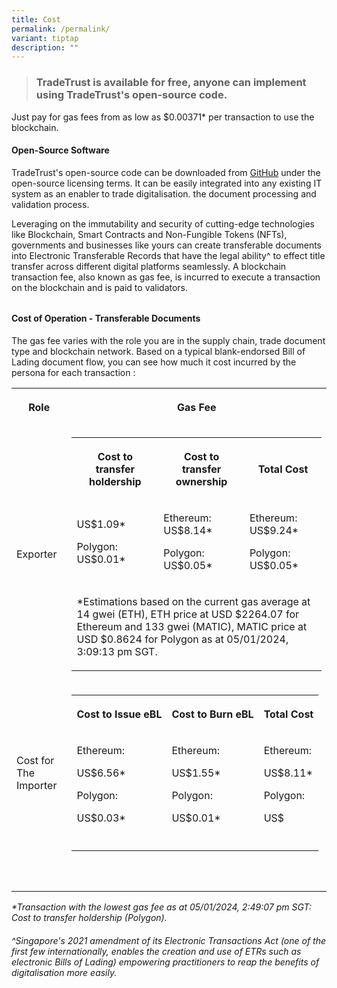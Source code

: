 ```yaml
---
title: Cost
permalink: /permalink/
variant: tiptap
description: ""
---
```

<blockquote><h3>TradeTrust is available for free, anyone can implement using TradeTrust's open-source code.</h3></blockquote><p></p><p>Just pay for gas fees from as low as $0.00371* per transaction to use the blockchain.</p><p></p><h4><strong>Open-Source Software</strong></h4><p>TradeTrust's open-source code can be downloaded from <a href="https://github.com/TradeTrust/tradetrust-website" rel="noopener noreferrer" target="_blank">GitHub</a> under the open-source licensing terms. It can be easily integrated into any existing IT system as an enabler to trade digitalisation. the document processing and validation process.</p><p></p><p>Leveraging on the immutability and security of cutting-edge technologies like Blockchain, Smart Contracts and Non-Fungible Tokens (NFTs), governments and businesses like yours can create transferable documents into Electronic Transferable Records that have the legal ability^ to effect title transfer across different digital platforms seamlessly. A blockchain transaction fee, also known as gas fee, is incurred to execute a transaction on the blockchain and is paid to validators.</p><h6></h6><h4><strong>Cost of Operation - Transferable Documents</strong></h4><p>The gas fee varies with the role you are in the supply chain, trade document type and blockchain network. Based on a typical blank-endorsed Bill of Lading document flow, you can see how much it cost incurred by the persona for each transaction :</p><table><tbody><tr><th rowspan="1" colspan="1"><p>Role</p></th><th rowspan="1" colspan="2"><p>Gas Fee</p></th></tr><tr><td rowspan="1" colspan="1"><p>Exporter</p></td><td rowspan="1" colspan="2"><table><tbody><tr><th rowspan="1" colspan="1"><p><strong>Cost to transfer holdership</strong></p></th><th rowspan="1" colspan="1"><p><strong>Cost to transfer ownership</strong></p></th><th rowspan="1" colspan="1"><p><strong>Total Cost</strong></p></th></tr><tr><td rowspan="1" colspan="1"><p>US$1.09*</p><p>Polygon: US$0.01*</p></td><td rowspan="1" colspan="1"><p>Ethereum: US$8.14*</p><p>Polygon: US$0.05*</p></td><td rowspan="1" colspan="1"><p>Ethereum: US$9.24*</p><p>Polygon: US$0.05*</p></td></tr><tr><td rowspan="1" colspan="3"><p>*Estimations based on the current gas average at 14 gwei (ETH), ETH price at USD $2264.07 for Ethereum and 133 gwei (MATIC), MATIC price at USD $0.8624 for Polygon as at 05/01/2024, 3:09:13 pm SGT.</p></td></tr></tbody></table></td></tr><tr><td rowspan="1" colspan="1"><p>Cost for The Importer</p></td><td rowspan="1" colspan="2"><table><tbody><tr><th rowspan="1" colspan="1"><p>Cost to Issue eBL</p></th><th rowspan="1" colspan="1"><p>Cost to Burn eBL</p></th><th rowspan="1" colspan="1"><p>Total Cost</p></th></tr><tr><td rowspan="1" colspan="1"><p>Ethereum:</p><p>US$6.56*</p><p>Polygon:</p><p>US$0.03*</p></td><td rowspan="1" colspan="1"><p>Ethereum:</p><p>US$1.55*</p><p>Polygon:</p><p>US$0.01*</p></td><td rowspan="1" colspan="1"><p>Ethereum:</p><p>US$8.11*</p><p>Polygon:</p><p>US$</p></td></tr><tr><td rowspan="1" colspan="1"><p></p></td><td rowspan="1" colspan="1"><p></p></td><td rowspan="1" colspan="1"><p></p></td></tr></tbody></table></td></tr><tr><td rowspan="1" colspan="1"><p></p></td><td rowspan="1" colspan="1"><p></p></td><td rowspan="1" colspan="1"><p></p></td></tr><tr><td rowspan="1" colspan="1"><p></p></td><td rowspan="1" colspan="1"><p></p></td><td rowspan="1" colspan="1"><p></p></td></tr></tbody></table><p></p><p></p><p><em>*Transaction with the lowest gas fee as at 05/01/2024, 2:49:07 pm SGT: Cost to transfer holdership (Polygon).</em></p><h6><em>^Singapore's 2021 amendment of its Electronic Transactions Act (one of the first few internationally, enables the creation and use of ETRs such as electronic Bills of Lading) empowering practitioners to reap the benefits of digitalisation more easily.</em></h6><p></p>